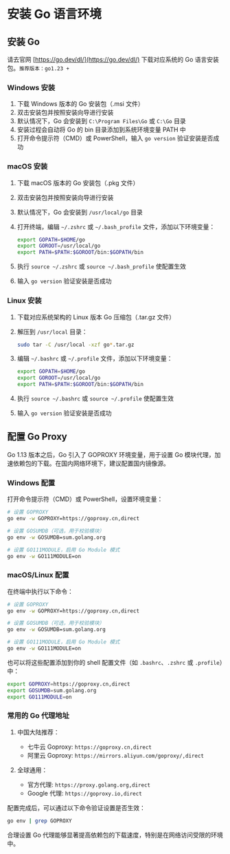 # 安装 Go 语言环境

## 安装 Go

请去官网 [https://go.dev/dl/](https://go.dev/dl/) 下载对应系统的 Go 语言安装包。`推荐版本：go1.23 +`

### Windows 安装

1. 下载 Windows 版本的 Go 安装包（.msi 文件）
2. 双击安装包并按照安装向导进行安装
3. 默认情况下，Go 会安装到 `C:\Program Files\Go` 或 `C:\Go` 目录
4. 安装过程会自动将 Go 的 bin 目录添加到系统环境变量 PATH 中
5. 打开命令提示符（CMD）或 PowerShell，输入 `go version` 验证安装是否成功

### macOS 安装

1. 下载 macOS 版本的 Go 安装包（.pkg 文件）
2. 双击安装包并按照安装向导进行安装
3. 默认情况下，Go 会安装到 `/usr/local/go` 目录
4. 打开终端，编辑 `~/.zshrc` 或 `~/.bash_profile` 文件，添加以下环境变量：

   ```bash
   export GOPATH=$HOME/go
   export GOROOT=/usr/local/go
   export PATH=$PATH:$GOROOT/bin:$GOPATH/bin
   ```

5. 执行 `source ~/.zshrc` 或 `source ~/.bash_profile` 使配置生效
6. 输入 `go version` 验证安装是否成功

### Linux 安装

1. 下载对应系统架构的 Linux 版本 Go 压缩包（.tar.gz 文件）
2. 解压到 `/usr/local` 目录：

   ```bash
   sudo tar -C /usr/local -xzf go*.tar.gz
   ```

3. 编辑 `~/.bashrc` 或 `~/.profile` 文件，添加以下环境变量：

   ```bash
   export GOPATH=$HOME/go
   export GOROOT=/usr/local/go
   export PATH=$PATH:$GOROOT/bin:$GOPATH/bin
   ```

4. 执行 `source ~/.bashrc` 或 `source ~/.profile` 使配置生效
5. 输入 `go version` 验证安装是否成功

## 配置 Go Proxy

Go 1.13 版本之后，Go 引入了 GOPROXY 环境变量，用于设置 Go 模块代理，加速依赖包的下载。在国内网络环境下，建议配置国内镜像源。

### Windows 配置

打开命令提示符（CMD）或 PowerShell，设置环境变量：

```bash
# 设置 GOPROXY
go env -w GOPROXY=https://goproxy.cn,direct

# 设置 GOSUMDB（可选，用于校验模块）
go env -w GOSUMDB=sum.golang.org

# 设置 GO111MODULE，启用 Go Module 模式
go env -w GO111MODULE=on
```

### macOS/Linux 配置

在终端中执行以下命令：

```bash
# 设置 GOPROXY
go env -w GOPROXY=https://goproxy.cn,direct

# 设置 GOSUMDB（可选，用于校验模块）
go env -w GOSUMDB=sum.golang.org

# 设置 GO111MODULE，启用 Go Module 模式
go env -w GO111MODULE=on
```

也可以将这些配置添加到你的 shell 配置文件（如 `.bashrc`、`.zshrc` 或 `.profile`）中：

```bash
export GOPROXY=https://goproxy.cn,direct
export GOSUMDB=sum.golang.org
export GO111MODULE=on
```

### 常用的 Go 代理地址

1. 中国大陆推荐：

   - 七牛云 Goproxy: `https://goproxy.cn,direct`
   - 阿里云 Goproxy: `https://mirrors.aliyun.com/goproxy/,direct`

2. 全球通用：
   - 官方代理: `https://proxy.golang.org,direct`
   - Google 代理: `https://goproxy.io,direct`

配置完成后，可以通过以下命令验证设置是否生效：

```bash
go env | grep GOPROXY
```

合理设置 Go 代理能够显著提高依赖包的下载速度，特别是在网络访问受限的环境中。
